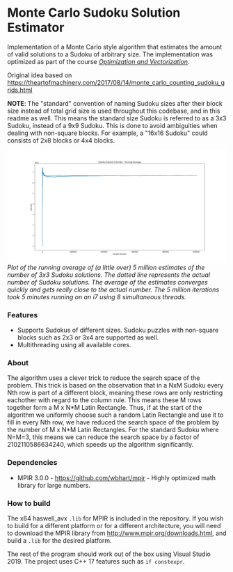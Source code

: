 # Monte Carlo Sudoku Solution Estimator

Implementation of a Monte Carlo style algorithm that estimates the amount of valid solutions to a Sudoku of arbitrary size.
The implementation was optimized as part of the course <i><a href="http://www.cs.uu.nl/docs/vakken/mov/">Optimization and Vectorization</a></i>.

Original idea based on <a>https://theartofmachinery.com/2017/08/14/monte_carlo_counting_sudoku_grids.html</a>

<b>NOTE</b>: The "standard" convention of naming Sudoku sizes after their block size instead of total grid size is used throughout this codebase,
and in this readme as well. This means the standard size Sudoku is referred to as a 3x3 Sudoku, instead of a 9x9 Sudoku.
This is done to avoid ambiguities when dealing with non-square blocks. For example, a "16x16 Sudoku" could consists of 2x8 blocks or 4x4 blocks.

![Figure:_Sudoku 3x3 - Running Average of Estimates](Figures/Sudoku_3x3.png)
*Plot of the running average of (a little over) 5 million estimates of the number of 3x3 Sudoku solutions. The dotted line represents the actual number of Sudoku solutions. The average of the estimates converges quickly and gets really close to the actual number. The 5 million iterations took 5 minutes running on an i7 using 8 simultaneous threads.*

### Features
- Supports Sudokus of different sizes. Sudoku puzzles with non-square blocks such as 2x3 or 3x4 are supported as well.
- Multithreading using all available cores.

### About

The algorithm uses a clever trick to reduce the search space of the problem. This trick is based on the observation that in a NxM Sudoku every Nth row is part of a different block, meaning these rows are only restricting eachother with regard to the column rule. This means these M rows together form a M x N\*M Latin Rectangle.
Thus, if at the start of the algorithm we uniformly choose such a random Latin Rectangle and use it to fill in every Nth row, we have reduced the search space of the problem by the number of M x N\*M Latin Rectangles. For the standard Sudoku where N=M=3, this means we can reduce the search space by a factor of 2102110586634240, which speeds up the algorithm significantly.

### Dependencies
- MPIR 3.0.0 - https://github.com/wbhart/mpir - Highly optimized math library for large numbers.

### How to build
The x64 haswell_avx ``.lib`` for MPIR is included in the repository. If you wish to build for a different platform or for a different architecture, you will need to download the MPIR library from http://www.mpir.org/downloads.html, and build a ``.lib`` for the desired platform.

The rest of the program should work out of the box using Visual Studio 2019. The project uses C++ 17 features such as ``if constexpr``.
